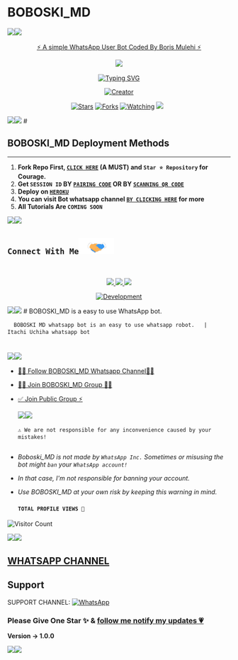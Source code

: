   # BOBOSKI_MD
   <a><img src='https://i.imgur.com/LyHic3i.gif'/></a><a><img src='https://i.imgur.com/LyHic3i.gif'/></a>
<p align="center"> 
<u>⚡ A simple WhatsApp User Bot Coded By Boris Mulehi ⚡</u>
</p>
<p align="center">
<img src="https://telegra.ph/file/0e5ae19b3075b0854629e.jpg"/>       
<p align="center">
  <a href="https://git.io/typing-svg"><img src="https://readme-typing-svg.demolab.com?font=EB+Garamond&weight=800&size=28&duration=4000&pause=1000&random=false&width=435&lines=+•__I'M+BOBOSKI_+MD__•;MULTI-DEVICE+WHATSAPP+BOT;DEVELOPED+BY+BORIS+MULEHI;RELEASED+DATE+18%2F6%2F2024." alt="Typing SVG" /></a>
</p> 
<p align="center">
<a href="#"><img title="Creator" src="https://img.shields.io/badge/Creator-BORIS_MULEHI-red.svg?style=for-the-badge&logo=github"></a>
</p>
<p align="center">
<a href="https://github.com/borismulehi/Itachi_Uchiha-Md/stargazers/"><img title="Stars" src="https://img.shields.io/github/stars/borismulehi/Itachi_Uchiha-Md?color=blue&style=flat-square"></a>
<a href="https://github.com/borismulehi/Itachi_Uchiha-Md/network/members"><img title="Forks" src="https://img.shields.io/github/forks/borismulehi/Itachi_Uchiha-Md?color=yellow&style=flat-square"></a>
<a href="https://github.com/borismulehi/Itachi_Uchiha-Md/watchers"><img title="Watching" src="https://img.shields.io/github/watchers/borismulehi/Itachi_Uchiha-Md?label=Watchers&color=red&style=flat-square"></a>
<a href="https://github.com/borismulehi/Itachi_Uchiha-Md/graphs/commit-activity"><img height="20" src="https://img.shields.io/badge/Maintained-Yes-red.svg"></a>&nbsp;&nbsp;
</p>
<a><img src='https://i.imgur.com/LyHic3i.gif'/></a><a><img src='https://i.imgur.com/LyHic3i.gif'/></a>
#

## BOBOSKI_MD Deployment Methods
---
1.  **Fork Repo First, [`CLICK HERE`](https://github.com/borismulehi/BOBOSKI_MD/fork) (A MUST) and `Star ⭐ Repository` for Courage.**
2.  **Get `SESSION ID` BY [`PAIRING CODE`](https://queen-anita-server-2.onrender.com/pair) 
 OR BY [`SCANNING QR CODE`](https://gojousession-05ea27b8ff9a.herokuapp.com/wasiqr)** 
3. **Deploy on [`HEROKU`](https://dashboard.heroku.com/new?template=https://github.com/borismulehi/BOBOSKI_MD)**
8. **You can visit Bot whatsapp channel [`BY CLICKING HERE`](https://whatsapp.com/channel/0029VaH1iNI05MUX4zLNxR3V) for more**
9. **All Tutorials Are `COMING SOON`**

<a><img src='https://i.imgur.com/LyHic3i.gif'/></a><a><img src='https://i.imgur.com/LyHic3i.gif'/></a>

## ```Connect With Me```<img src="https://github.com/0xAbdulKhalid/0xAbdulKhalid/raw/main/assets/mdImages/handshake.gif" width ="80"></h1> 
 <br> 
<p align="center">
<a href="https://wa.me/254718445203"><img src="https://img.shields.io/badge/Contact Boris-25D366?style=for-the-badge&logo=whatsapp&logoColor=white" />
<a href="https://whatsapp.com/channel/0029VaH1iNI05MUX4zLNxR3V"><img src="https://img.shields.io/badge/Join Official Channel-25D366?style=for-the-badge&logo=whatsapp&logoColor=white" />
<a href="https://youtube.com/@bossngototv4066"><img src="https://img.shields.io/badge/Subscribe-ff0000?style=for-the-badge&logo=youtube&logoColor=ff000000&link=https://youtube.com/@bossngoto4066" /><br>
<p align="center">
<img alt="Development" width="250" src="https://media2.giphy.com/media/W9tBvzTXkQopi/giphy.gif?cid=6c09b952xu6syi1fyqfyc04wcfk0qvqe8fd7sop136zxfjyn&ep=v1_internal_gif_by_id&rid=giphy.gif&ct=g" /> </p>
<a><img src='https://i.imgur.com/LyHic3i.gif'/></a><a><img src='https://i.imgur.com/LyHic3i.gif'/></a>
# 
BOBOSKI_MD is a easy to use WhatsApp bot. 

      BOBOSKI MD whatsapp bot is an easy to use whatsapp robot.   |  Itachi Uchiha whatsapp bot
# 
# 
<a><img src='https://i.imgur.com/LyHic3i.gif'/></a><a><img src='https://i.imgur.com/LyHic3i.gif'/></a>

* [🧑‍💻 Follow BOBOSKI_MD Whatsapp Channel🧑‍💻](https://whatsapp.com/channel/0029VaH1iNI05MUX4zLNxR3V)

* [🧑‍💻 Join BOBOSKI_MD Group 🧑‍💻](https://t.me/callmeboboski)

* [✅ Join Public Group ⚡](https://chat.whatsapp.com/Hk4jZg8HMoH1auW2NAKazX)

  <a><img src='https://i.imgur.com/LyHic3i.gif'/></a><a><img src='https://i.imgur.com/LyHic3i.gif'/></a>

      ⚠️ We are not responsible for any inconvenience caused by your mistakes!
  
## 

- *Boboski_MD is not made by `WhatsApp Inc.` Sometimes or misusing the bot might `ban` your `WhatsApp account!`*
- *In that case, I'm not responsible for banning your account.*
- *Use BOBOSKI_MD at your own risk by keeping this warning in mind.*
  
  #### ```TOTAL PROFILE VIEWS 🧚```
![Visitor Count](https://profile-counter.glitch.me/borismulehi/count.svg)

<a><img src='https://i.imgur.com/LyHic3i.gif'/></a><a><img src='https://i.imgur.com/LyHic3i.gif'/></a>

 ## [ WHATSAPP CHANNEL ](https://whatsapp.com/channel/0029VaH1iNI05MUX4zLNxR3V) 

## Support

SUPPORT CHANNEL: <a href="https://whatsapp.com/channel/0029VaH1iNI05MUX4zLNxR3V"><img alt="WhatsApp" src="https://img.shields.io/badge/WhatsApp-25D366?style=for-the-badge&logo=whatsapp&logoColor=white"/></a>


### Please Give One Star ✨ & [follow me notify my updates 💗](https://github.com/borismulehi)
<b>Version -> 1.0.0</b>

<a><img src='https://i.imgur.com/LyHic3i.gif'/></a><a><img src='https://i.imgur.com/LyHic3i.gif'/></a>
